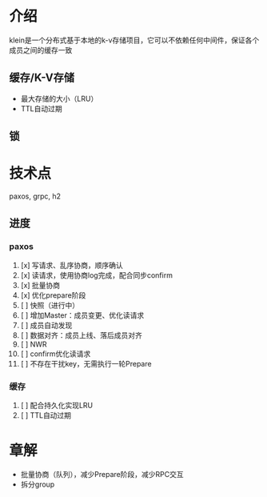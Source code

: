 
# 介绍
klein是一个分布式基于本地的k-v存储项目，它可以不依赖任何中间件，保证各个成员之间的缓存一致

## 缓存/K-V存储
- 最大存储的大小（LRU）
- TTL自动过期
## 锁

# 技术点
paxos, grpc, h2

## 进度
### paxos
1. [x] 写请求、乱序协商，顺序确认
2. [x] 读请求，使用协商log完成，配合同步confirm
3. [x] 批量协商
4. [x] 优化prepare阶段
5. [ ] 快照（进行中）
6. [ ] 增加Master：成员变更、优化读请求
7. [ ] 成员自动发现
7. [ ] 数据对齐：成员上线、落后成员对齐
8. [ ] NWR
9. [ ] confirm优化读请求
10. [ ] 不存在干扰key，无需执行一轮Prepare

### 缓存
1. [ ] 配合持久化实现LRU
2. [ ] TTL自动过期

# 章解
- 批量协商（队列），减少Prepare阶段，减少RPC交互
- 拆分group